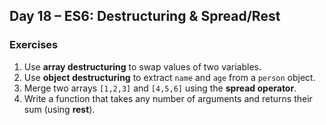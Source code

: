 ## Day 18 – ES6: Destructuring & Spread/Rest

### Exercises
1. Use **array destructuring** to swap values of two variables.
2. Use **object destructuring** to extract `name` and `age` from a `person` object.
3. Merge two arrays `[1,2,3]` and `[4,5,6]` using the **spread operator**.
4. Write a function that takes any number of arguments and returns their sum (using **rest**).